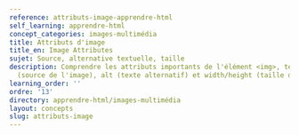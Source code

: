 ```yaml
---
reference: attributs-image-apprendre-html
self_learning: apprendre-html
concept_categories: images-multimédia
title: Attributs d'image
title_en: Image Attributes
sujet: Source, alternative textuelle, taille
description: Comprendre les attributs importants de l'élément <img>, tels que src
  (source de l'image), alt (texte alternatif) et width/height (taille de l'image).
learning_order: ''
ordre: '13'
directory: apprendre-html/images-multimédia
layout: concepts
slug: attributs-image
---
```

